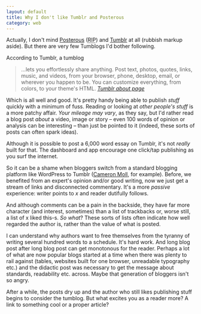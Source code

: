 ```yaml
---
layout: default
title: Why I don't like Tumblr and Posterous
category: web
---
```


Actually, I don't mind [Posterous](http://posterous.com/) (<abbr title="Rest in Peace">RIP</abbr>) and [Tumblr](http://tumblr.com) at all (rubbish markup aside). But there are very few Tumblogs I'd bother following.

According to Tumblr, a tumblog


> &hellip;lets you effortlessly share anything. Post text, photos, quotes, links, music, and videos, from your browser, phone, desktop, email, or wherever you happen to be. You can customize everything, from colors, to your theme's HTML. <cite><a href="http://www.tumblr.com/about">Tumblr about page</a></cite>

Which is all well and good. It's pretty handy being able to publish _stuff_ quickly with a minimum of fuss. Reading or looking at _other people's stuff_ is a more patchy affair. _Your mileage may vary_, as they say, but I'd rather read a blog post _about_ a video, image or story &#8211; even 100 words of opinion or analysis can be interesting &#8211; than just be pointed to it (indeed, these sorts of posts can often spark ideas).

Although it is possible to post a 6,000 word essay on Tumblr, it's not *really* built for that. The dashboard and app encourage one click/tap publishing as you surf the internet.

So it can be a shame when bloggers switch from a standard blogging platform like WordPress to Tumblr ([Cameron Moll](http://cameronmoll.com), for example). Before, we benefited from an expert's opinion and/or good writing, now we just get a stream of links and disconnected commentary. It's a more _passive_ experience: writer points to _x_ and reader dutifully follows.

And although comments can be a pain in the backside, they have far more character (and interest, sometimes) than a list of trackbacks or, worse still, a list of x liked this-s. *So what*? These sorts of lists often indicate how well regarded the author is, rather than the value of what is posted.

I can understand why authors want to free themselves from the tyranny of writing several hundred words to a schedule. It's hard work. And long blog post after long blog post can get monotonous for the reader. Perhaps a lot of what are now popular blogs started at a time when there was plenty to rail against (tables, websites built for one browser, unreadable typography etc.) and the didactic post was necessary to get the message about standards, readability etc. across. Maybe that generation of bloggers isn't so angry.

After a while, the posts dry up and the author who still likes publishing stuff begins to consider the tumblog. But what excites you as a reader more? A link to something cool or a proper article?
